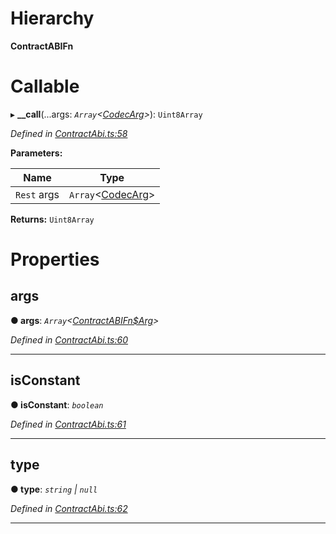 

# Hierarchy

**ContractABIFn**

# Callable
▸ **__call**(...args: *`Array`<[CodecArg](../modules/_types_.md#codecarg)>*): `Uint8Array`

*Defined in [ContractAbi.ts:58](https://github.com/polkadot-js/api/blob/4a22a43/packages/types/src/ContractAbi.ts#L58)*

**Parameters:**

| Name | Type |
| ------ | ------ |
| `Rest` args | `Array`<[CodecArg](../modules/_types_.md#codecarg)> |

**Returns:** `Uint8Array`

# Properties

<a id="args"></a>

##  args

**● args**: *`Array`<[ContractABIFn$Arg](_contractabi_.contractabifn_arg.md)>*

*Defined in [ContractAbi.ts:60](https://github.com/polkadot-js/api/blob/4a22a43/packages/types/src/ContractAbi.ts#L60)*

___
<a id="isconstant"></a>

##  isConstant

**● isConstant**: *`boolean`*

*Defined in [ContractAbi.ts:61](https://github.com/polkadot-js/api/blob/4a22a43/packages/types/src/ContractAbi.ts#L61)*

___
<a id="type"></a>

##  type

**● type**: *`string` \| `null`*

*Defined in [ContractAbi.ts:62](https://github.com/polkadot-js/api/blob/4a22a43/packages/types/src/ContractAbi.ts#L62)*

___

